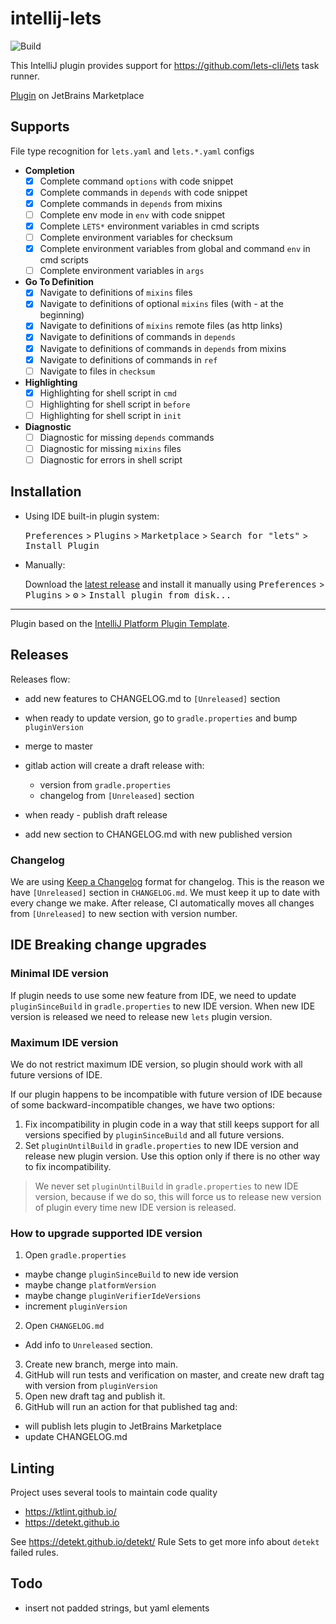 # intellij-lets

![Build](https://github.com/lets-cli/intellij-lets/workflows/Build/badge.svg)

<!-- Plugin description -->
This IntelliJ plugin provides support for https://github.com/lets-cli/lets task runner.

[Plugin](https://plugins.jetbrains.com/plugin/14639-lets) on JetBrains Marketplace

## Supports

File type recognition for `lets.yaml` and `lets.*.yaml` configs

- **Completion**
  - [x] Complete command `options` with code snippet
  - [x] Complete commands in `depends` with code snippet
  - [x] Complete commands in `depends` from mixins
  - [ ] Complete env mode in `env` with code snippet
  - [x] Complete `LETS*` environment variables in cmd scripts
  - [ ] Complete environment variables for checksum
  - [x] Complete environment variables from global and command `env` in cmd scripts
  - [ ] Complete environment variables in `args`
- **Go To Definition**
  - [x] Navigate to definitions of `mixins` files
  - [x] Navigate to definitions of optional `mixins` files (with - at the beginning)
  - [x] Navigate to definitions of `mixins` remote files (as http links)
  - [x] Navigate to definitions of commands in `depends`
  - [x] Navigate to definitions of commands in `depends` from mixins
  - [x] Navigate to definitions of commands in `ref`
  - [ ] Navigate to files in `checksum`
- **Highlighting**
  - [x] Highlighting for shell script in `cmd`
  - [ ] Highlighting for shell script in `before`
  - [ ] Highlighting for shell script in `init`
- **Diagnostic**
  - [ ] Diagnostic for missing `depends` commands
  - [ ] Diagnostic for missing `mixins` files
  - [ ] Diagnostic for errors in shell script

<!-- Plugin description end -->

## Installation

- Using IDE built-in plugin system:
  
  <kbd>Preferences</kbd> > <kbd>Plugins</kbd> > <kbd>Marketplace</kbd> > <kbd>Search for "lets"</kbd> >
  <kbd>Install Plugin</kbd>
  
- Manually:

  Download the [latest release](https://github.com/lets-cli/intellij-lets/releases/latest) and install it manually using
  <kbd>Preferences</kbd> > <kbd>Plugins</kbd> > <kbd>⚙️</kbd> > <kbd>Install plugin from disk...</kbd>

---
Plugin based on the [IntelliJ Platform Plugin Template](https://github.com/JetBrains/intellij-platform-plugin-template).

## Releases

Releases flow:

- add new features to CHANGELOG.md to `[Unreleased]` section 
- when ready to update version, go to `gradle.properties` and bump `pluginVersion`
- merge to master
- gitlab action will create a draft release with:
    - version from `gradle.properties`
    - changelog from `[Unreleased]` section
    
- when ready - publish draft release
- add new section to CHANGELOG.md with new published version

### Changelog

We are using [Keep a Changelog](https://keepachangelog.com/en/1.0.0/) format for changelog. This is the reason we 
have `[Unreleased]` section in `CHANGELOG.md`. We must keep it up to date with every change we make. After release,
CI automatically moves all changes from `[Unreleased]` to new section with version number.

## IDE Breaking change upgrades

### Minimal IDE version

If plugin needs to use some new feature from IDE, we need to update `pluginSinceBuild` in `gradle.properties` to new IDE version.
When new IDE version is released we need to release new `lets` plugin version.

### Maximum IDE version

We do not restrict maximum IDE version, so plugin should work with all future versions of IDE.

If our plugin happens to be incompatible with future version of IDE because of some backward-incompatible changes, we have two options:

1. Fix incompatibility in plugin code in a way that still keeps support for all versions specified by `pluginSinceBuild` and all future versions.
2. Set `pluginUntilBuild` in `gradle.properties` to new IDE version and release new plugin version. Use this option only if there is no other way to fix incompatibility.
 
> We never set `pluginUntilBuild` in `gradle.properties` to new IDE version, because if we do so,
this will force us to release new version of plugin every time new IDE version is released.

### How to upgrade supported IDE version

1. Open `gradle.properties`
  - maybe change `pluginSinceBuild` to new ide version
  - maybe change `platformVersion`
  - maybe change `pluginVerifierIdeVersions`
  - increment `pluginVersion`
2. Open `CHANGELOG.md`
  - Add info to `Unreleased` section.
3. Create new branch, merge into main.
4. GitHub will run tests and verification on master, and create new draft tag with version from `pluginVersion`
5. Open new draft tag and publish it.
6. GitHub will run an action for that published tag and:
  - will publish lets plugin to JetBrains Marketplace
  - update CHANGELOG.md

## Linting

Project uses several tools to maintain code quality
- https://ktlint.github.io/
- https://detekt.github.io

See https://detekt.github.io/detekt/ Rule Sets to get more info about `detekt` failed rules.

## Todo

- insert not padded strings, but yaml elements